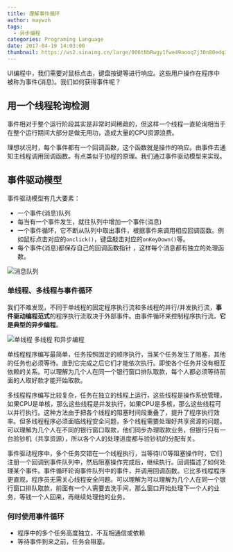 ```yaml
---
title: 理解事件循环
author: maywzh
tags:
  - 异步编程
categories: Programing Language
date: 2017-04-19 14:03:00
thumbnail: https://ws2.sinaimg.cn/large/006tNbRwgy1fwe49oooq7j30n80edq3o.jpg
---
```

UI编程中，我们需要对鼠标点击，键盘按键等进行响应。这些用户操作在程序中被称为事件(消息)。我们如何获得事件呢？

## 用一个线程轮询检测

事件相对于整个运行阶段其实是非常时间稀疏的，但这样一个线程一直轮询相当于在整个运行期间大部分是做无用功，造成大量的CPU资源浪费。

理想状况时，每个事件都有一个回调函数，这个函数就是操作的响应。由事件去通知主线程调用回调函数。有点类似于协程的原理。我们通过事件驱动模型来实现。

<!--more-->

## 事件驱动模型

事件驱动模型有几大要素：

- 一个事件(消息)队列
- 每当有一个事件发生，就往队列中增加一个事件(消息)
- 一个事件循环，它不断从队列中取出事件，根据事件来调用相应回调函数。例如鼠标点击对应的`onclick()`，键盘敲击对应的`onKeyDown()`等。
- 每个事件(消息)都保存自己的回调函数指针 ，这样每个消息都有独立的处理函数。

![消息队列](https://ws1.sinaimg.cn/large/006tNc79gy1fvpvbqhd2mj31kw0vrdiq.jpg)



### 单线程、多线程与事件循环

我们不难发现，不同于单线程的固定程序执行流和多线程的并行/并发执行流，**事件驱动编程范式**的程序执行流取决于外部事件。由事件循环来控制程序执行流。**它是典型的异步编程**。

![单线程 多线程 和异步编程](https://ws3.sinaimg.cn/large/006tNc79gy1fvpvhjvld0j310g10i7h9.jpg)

单线程程序编写最简单，任务按照固定的顺序执行，当某个任务发生了阻塞，其他的任务也必须等待。直到它完成之后它们才能依次执行。即使各个任务并没有相互依赖的关系。可以理解为几个人在同一个银行窗口排队取款，每个人都必须等待前面的人取好款才能开始取款。

多线程程序编写比较复杂，任务在独立的线程上运行，这些线程是操作系统管理，如果CPU是单核，那么这些线程是并发执行，如果CPU是多核，那么这些线程可以并行执行。这种方法由于把各个线程的阻塞时间段重叠了，提升了程序执行效率。但多线程程序必须面临线程安全问题，多个线程需要处理好共享资源的问题。可以理解为几个人在不同的银行窗口取款，他们同步办理取款业务，但银行只有一台验钞机（共享资源），所以各个人的处理进度都与验钞机的分配有关。

事件驱动程序中，多个任务交错在一个线程执行，当等待I/O等阻塞操作时，它们注册一个回调到事件队列中，然后阻塞操作完成后，继续执行。回调描述了如何处理某个事件。事件循环轮询事件队列中的事件，并调用回调函数。它比多线程程序更直观，程序员无需关心线程安全问题。可以理解为可以理解为几个人在同一个银行窗口排队取款，前面有一个人需要去洗手间，那么窗口开始处理下一个人的业务，等钱一个人回来，再继续处理他的业务。

### 何时使用事件循环

- 程序中的多个任务高度独立，不互相通信或依赖
- 等待事件到来之前，任务会阻塞。